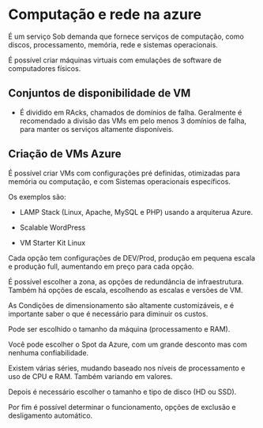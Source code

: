 # Computação e rede na azure

É um serviço Sob demanda que fornece serviços de computação, como discos, processamento, memória, rede e sistemas operacionais. 

É possível criar máquinas virtuais com emulações de software de computadores físicos.

## Conjuntos de disponibilidade de VM

- É dividido em RAcks, chamados de domínios de falha. Geralmente é recomendado a divisão das VMs em pelo menos 3 domínios de falha, para manter os serviços altamente disponíveis. 


## Criação de VMs Azure

É possível criar VMs com configurações pré definidas, otimizadas para memória ou computação, e com Sistemas operacionais específicos.

Os exemplos são:

- LAMP Stack (Linux, Apache, MySQL e PHP) usando a arquiterua Azure.

- Scalable WordPress

- VM Starter Kit Linux

Cada opção tem configurações de DEV/Prod, produção em pequena escala e produção full, aumentando em preço para cada opção.

É possível escolher a zona, as opções de redundância de infraestrutura.
Também há opções de escala, escolhendo as escalas e versões de VM.

As Condições de dimensionamento são altamente customizáveis, e é importante saber o que é necessário para diminuir os custos.

Pode ser escolhido o tamanho da máquina (processamento e RAM).

Você pode escolher o Spot da Azure, com um grande desconto mas com nenhuma confiabilidade.


Existem várias séries, mudando baseado nos níveis de processamento e uso de CPU e RAM. Também variando em valores.


Depois é necessário escolher o tamanho e tipo de disco (HD ou SSD).

Por fim é possível determinar o funcionamento, opções de exclusão e desligamento automático.
